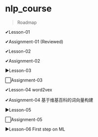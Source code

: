 # nlp_course

> Roadmap

✔Lesson-01

✔Assignment-01 (Reviewed)

✔Lesson-02

✔Assignment-02

▶Lesson-03

⬜Assignment-03

✔Lesson-04 word2vex

✔Assignment-04 基于维基百科的词向量构建

▶Lesson-05

⬜Assignment-05

▶Lesson-06 First step on ML
